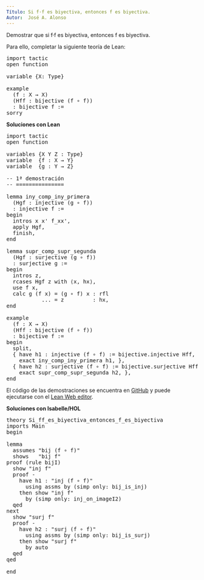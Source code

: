 ```yaml
---
Título: Si f·f es biyectiva, entonces f es biyectiva.
Autor:  José A. Alonso
---
```


Demostrar que si f·f es biyectiva, entonces f es biyectiva.

Para ello, completar la siguiente teoría de Lean:
<pre lang="lean">
import tactic
open function

variable {X: Type}

example
  (f : X → X)
  (Hff : bijective (f ∘ f))
  : bijective f :=
sorry
</pre>

<!--more-->

**Soluciones con Lean**

<pre lang="lean">
import tactic
open function

variables {X Y Z : Type}
variable  {f : X → Y}
variable  {g : Y → Z}

-- 1ª demostración
-- ===============

lemma iny_comp_iny_primera
  (Hgf : injective (g ∘ f))
  : injective f :=
begin
  intros x x' f_xx',
  apply Hgf,
  finish,
end

lemma supr_comp_supr_segunda
  (Hgf : surjective (g ∘ f))
  : surjective g :=
begin
  intros z,
  rcases Hgf z with ⟨x, hx⟩,
  use f x,
  calc g (f x) = (g ∘ f) x : rfl
           ... = z         : hx,
end

example
  (f : X → X)
  (Hff : bijective (f ∘ f))
  : bijective f :=
begin
  split,
  { have h1 : injective (f ∘ f) := bijective.injective Hff,
    exact iny_comp_iny_primera h1, },
  { have h2 : surjective (f ∘ f) := bijective.surjective Hff,
    exact supr_comp_supr_segunda h2, },
end
</pre>

El código de las demostraciones se encuentra en [GitHub](https://github.com/jaalonso/Calculemus/blob/main/src/Si_ff_es_biyectiva_entonces_f_es_biyectiva.lean) y puede ejecutarse con el [Lean Web editor](https://leanprover-community.github.io/lean-web-editor/#url=https://raw.githubusercontent.com/jaalonso/Calculemus/main/src/Si_ff_es_biyectiva_entonces_f_es_biyectiva.lean).

**Soluciones con Isabelle/HOL**

<pre lang="isar">
theory Si_ff_es_biyectiva_entonces_f_es_biyectiva
imports Main
begin 

lemma
  assumes "bij (f ∘ f)"
  shows   "bij f"
proof (rule bijI)
  show "inj f" 
  proof -
    have h1 : "inj (f ∘ f)"
      using assms by (simp only: bij_is_inj)
    then show "inj f"
      by (simp only: inj_on_imageI2)
  qed 
next
  show "surj f"
  proof -
    have h2 : "surj (f ∘ f)"
      using assms by (simp only: bij_is_surj)
    then show "surj f"
      by auto
  qed
qed

end
</pre>
